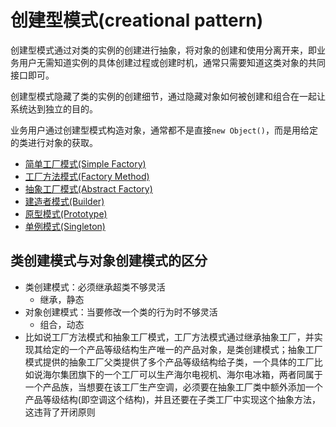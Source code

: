 # 创建型模式(creational pattern)
创建型模式通过对类的实例的创建进行抽象，将对象的创建和使用分离开来，即业务用户无需知道实例的具体创建过程或创建时机，通常只需要知道这类对象的共同接口即可。

创建型模式隐藏了类的实例的创建细节，通过隐藏对象如何被创建和组合在一起让系统达到独立的目的。

业务用户通过创建型模式构造对象，通常都不是直接`new Object()`，而是用给定的类进行对象的获取。

- [简单工厂模式(Simple Factory)](simple_factory/simple-factory.md)
- [工厂方法模式(Factory Method)](factory_method/factory-method.md)
- [抽象工厂模式(Abstract Factory)](abstract_factory/abstract-factory.md)
- [建造者模式(Builder)](builder/builder.md)
- [原型模式(Prototype)](prototype/prototype.md)
- [单例模式(Singleton)](singleton/singleton.md)

## 类创建模式与对象创建模式的区分
- 类创建模式：必须继承超类不够灵活
    - 继承，静态
- 对象创建模式：当要修改一个类的行为时不够灵活
    - 组合，动态
- 比如说工厂方法模式和抽象工厂模式，工厂方法模式通过继承抽象工厂，并实现其给定的一个产品等级结构生产唯一的产品对象，是类创建模式；抽象工厂模式提供的抽象工厂父类提供了多个产品等级结构给子类，一个具体的工厂比如说海尔集团旗下的一个工厂可以生产海尔电视机、海尔电冰箱，两者同属于一个产品族，当想要在该工厂生产空调，必须要在抽象工厂类中额外添加一个产品等级结构(即空调这个结构)，并且还要在子类工厂中实现这个抽象方法，这违背了开闭原则

